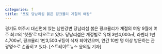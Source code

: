```yaml
---
categories: f
title: "포토 당남리섬 붉은 핑크뮬리 계절의 여왕"
---
```

 경기도 여주시 대신면에 있는 남한강변 당남리섬 붉은 핑크뮬리가 계절의 여왕 9월에 여주 최고의 ‘핫플’로 떠오르고 있다. 당남리섬은 계정별로 유채 3만4,000㎡, 라벤더 1만4,700㎡, 핑크뮬리 1만3,500㎡등이 식재 되어있으며, 연간 10만 명 이상 방문하는 관광명소로 손꼽히고 있다. [스트레이트뉴스 윤의일 기자]